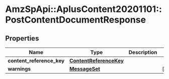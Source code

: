 # AmzSpApi::AplusContent20201101::PostContentDocumentResponse

## Properties
Name | Type | Description | Notes
------------ | ------------- | ------------- | -------------
**content_reference_key** | [**ContentReferenceKey**](ContentReferenceKey.md) |  | 
**warnings** | [**MessageSet**](MessageSet.md) |  | [optional] 

